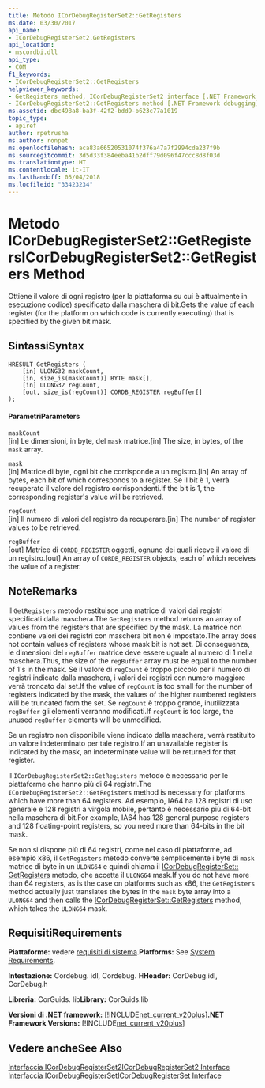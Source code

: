 ```yaml
---
title: Metodo ICorDebugRegisterSet2::GetRegisters
ms.date: 03/30/2017
api_name:
- ICorDebugRegisterSet2.GetRegisters
api_location:
- mscordbi.dll
api_type:
- COM
f1_keywords:
- ICorDebugRegisterSet2::GetRegisters
helpviewer_keywords:
- GetRegisters method, ICorDebugRegisterSet2 interface [.NET Framework debugging]
- ICorDebugRegisterSet2::GetRegisters method [.NET Framework debugging]
ms.assetid: dbc498a8-ba3f-42f2-bdd9-b623c77a1019
topic_type:
- apiref
author: rpetrusha
ms.author: ronpet
ms.openlocfilehash: aca83a66520531074f376a47a7f2994cda237f9b
ms.sourcegitcommit: 3d5d33f384eeba41b2dff79d096f47ccc8d8f03d
ms.translationtype: HT
ms.contentlocale: it-IT
ms.lasthandoff: 05/04/2018
ms.locfileid: "33423234"
---
```

# <a name="icordebugregisterset2getregisters-method"></a><span data-ttu-id="caa1c-102">Metodo ICorDebugRegisterSet2::GetRegisters</span><span class="sxs-lookup"><span data-stu-id="caa1c-102">ICorDebugRegisterSet2::GetRegisters Method</span></span>
<span data-ttu-id="caa1c-103">Ottiene il valore di ogni registro (per la piattaforma su cui è attualmente in esecuzione codice) specificato dalla maschera di bit.</span><span class="sxs-lookup"><span data-stu-id="caa1c-103">Gets the value of each register (for the platform on which code is currently executing) that is specified by the given bit mask.</span></span>  
  
## <a name="syntax"></a><span data-ttu-id="caa1c-104">Sintassi</span><span class="sxs-lookup"><span data-stu-id="caa1c-104">Syntax</span></span>  
  
```  
HRESULT GetRegisters (  
    [in] ULONG32 maskCount,  
    [in, size_is(maskCount)] BYTE mask[],  
    [in] ULONG32 regCount,  
    [out, size_is(regCount)] CORDB_REGISTER regBuffer[]  
);  
```  
  
#### <a name="parameters"></a><span data-ttu-id="caa1c-105">Parametri</span><span class="sxs-lookup"><span data-stu-id="caa1c-105">Parameters</span></span>  
 `maskCount`  
 <span data-ttu-id="caa1c-106">[in] Le dimensioni, in byte, del `mask` matrice.</span><span class="sxs-lookup"><span data-stu-id="caa1c-106">[in] The size, in bytes, of the `mask` array.</span></span>  
  
 `mask`  
 <span data-ttu-id="caa1c-107">[in] Matrice di byte, ogni bit che corrisponde a un registro.</span><span class="sxs-lookup"><span data-stu-id="caa1c-107">[in] An array of bytes, each bit of which corresponds to a register.</span></span> <span data-ttu-id="caa1c-108">Se il bit è 1, verrà recuperato il valore del registro corrispondenti.</span><span class="sxs-lookup"><span data-stu-id="caa1c-108">If the bit is 1, the corresponding register's value will be retrieved.</span></span>  
  
 `regCount`  
 <span data-ttu-id="caa1c-109">[in] Il numero di valori del registro da recuperare.</span><span class="sxs-lookup"><span data-stu-id="caa1c-109">[in] The number of register values to be retrieved.</span></span>  
  
 `regBuffer`  
 <span data-ttu-id="caa1c-110">[out] Matrice di `CORDB_REGISTER` oggetti, ognuno dei quali riceve il valore di un registro.</span><span class="sxs-lookup"><span data-stu-id="caa1c-110">[out] An array of `CORDB_REGISTER` objects, each of which receives the value of a register.</span></span>  
  
## <a name="remarks"></a><span data-ttu-id="caa1c-111">Note</span><span class="sxs-lookup"><span data-stu-id="caa1c-111">Remarks</span></span>  
 <span data-ttu-id="caa1c-112">Il `GetRegisters` metodo restituisce una matrice di valori dai registri specificati dalla maschera.</span><span class="sxs-lookup"><span data-stu-id="caa1c-112">The `GetRegisters` method returns an array of values from the registers that are specified by the mask.</span></span> <span data-ttu-id="caa1c-113">La matrice non contiene valori dei registri con maschera bit non è impostato.</span><span class="sxs-lookup"><span data-stu-id="caa1c-113">The array does not contain values of registers whose mask bit is not set.</span></span> <span data-ttu-id="caa1c-114">Di conseguenza, le dimensioni del `regBuffer` matrice deve essere uguale al numero di 1 nella maschera.</span><span class="sxs-lookup"><span data-stu-id="caa1c-114">Thus, the size of the `regBuffer` array must be equal to the number of 1's in the mask.</span></span> <span data-ttu-id="caa1c-115">Se il valore di `regCount` è troppo piccolo per il numero di registri indicato dalla maschera, i valori dei registri con numero maggiore verrà troncato dal set.</span><span class="sxs-lookup"><span data-stu-id="caa1c-115">If the value of `regCount` is too small for the number of registers indicated by the mask, the values of the higher numbered registers will be truncated from the set.</span></span> <span data-ttu-id="caa1c-116">Se `regCount` è troppo grande, inutilizzata `regBuffer` gli elementi verranno modificati.</span><span class="sxs-lookup"><span data-stu-id="caa1c-116">If `regCount` is too large, the unused `regBuffer` elements will be unmodified.</span></span>  
  
 <span data-ttu-id="caa1c-117">Se un registro non disponibile viene indicato dalla maschera, verrà restituito un valore indeterminato per tale registro.</span><span class="sxs-lookup"><span data-stu-id="caa1c-117">If an unavailable register is indicated by the mask, an indeterminate value will be returned for that register.</span></span>  
  
 <span data-ttu-id="caa1c-118">Il `ICorDebugRegisterSet2::GetRegisters` metodo è necessario per le piattaforme che hanno più di 64 registri.</span><span class="sxs-lookup"><span data-stu-id="caa1c-118">The `ICorDebugRegisterSet2::GetRegisters` method is necessary for platforms which have more than 64 registers.</span></span> <span data-ttu-id="caa1c-119">Ad esempio, IA64 ha 128 registri di uso generale e 128 registri a virgola mobile, pertanto è necessario più di 64-bit nella maschera di bit.</span><span class="sxs-lookup"><span data-stu-id="caa1c-119">For example, IA64 has 128 general purpose registers and 128 floating-point registers, so you need more than 64-bits in the bit mask.</span></span>  
  
 <span data-ttu-id="caa1c-120">Se non si dispone più di 64 registri, come nel caso di piattaforme, ad esempio x86, il `GetRegisters` metodo converte semplicemente i byte di `mask` matrice di byte in un `ULONG64` e quindi chiama il [ICorDebugRegisterSet:: GetRegisters](../../../../docs/framework/unmanaged-api/debugging/icordebugregisterset-getregisters-method.md) metodo, che accetta il `ULONG64` mask.</span><span class="sxs-lookup"><span data-stu-id="caa1c-120">If you do not have more than 64 registers, as is the case on platforms such as x86, the `GetRegisters` method actually just translates the bytes in the `mask` byte array into a `ULONG64` and then calls the [ICorDebugRegisterSet::GetRegisters](../../../../docs/framework/unmanaged-api/debugging/icordebugregisterset-getregisters-method.md) method, which takes the `ULONG64` mask.</span></span>  
  
## <a name="requirements"></a><span data-ttu-id="caa1c-121">Requisiti</span><span class="sxs-lookup"><span data-stu-id="caa1c-121">Requirements</span></span>  
 <span data-ttu-id="caa1c-122">**Piattaforme:** vedere [requisiti di sistema](../../../../docs/framework/get-started/system-requirements.md).</span><span class="sxs-lookup"><span data-stu-id="caa1c-122">**Platforms:** See [System Requirements](../../../../docs/framework/get-started/system-requirements.md).</span></span>  
  
 <span data-ttu-id="caa1c-123">**Intestazione:** Cordebug. idl, Cordebug. H</span><span class="sxs-lookup"><span data-stu-id="caa1c-123">**Header:** CorDebug.idl, CorDebug.h</span></span>  
  
 <span data-ttu-id="caa1c-124">**Libreria:** CorGuids. lib</span><span class="sxs-lookup"><span data-stu-id="caa1c-124">**Library:** CorGuids.lib</span></span>  
  
 <span data-ttu-id="caa1c-125">**Versioni di .NET framework:** [!INCLUDE[net_current_v20plus](../../../../includes/net-current-v20plus-md.md)]</span><span class="sxs-lookup"><span data-stu-id="caa1c-125">**.NET Framework Versions:** [!INCLUDE[net_current_v20plus](../../../../includes/net-current-v20plus-md.md)]</span></span>  
  
## <a name="see-also"></a><span data-ttu-id="caa1c-126">Vedere anche</span><span class="sxs-lookup"><span data-stu-id="caa1c-126">See Also</span></span>  
 [<span data-ttu-id="caa1c-127">Interfaccia ICorDebugRegisterSet2</span><span class="sxs-lookup"><span data-stu-id="caa1c-127">ICorDebugRegisterSet2 Interface</span></span>](../../../../docs/framework/unmanaged-api/debugging/icordebugregisterset2-interface.md)  
 [<span data-ttu-id="caa1c-128">Interfaccia ICorDebugRegisterSet</span><span class="sxs-lookup"><span data-stu-id="caa1c-128">ICorDebugRegisterSet Interface</span></span>](../../../../docs/framework/unmanaged-api/debugging/icordebugregisterset-interface.md)
